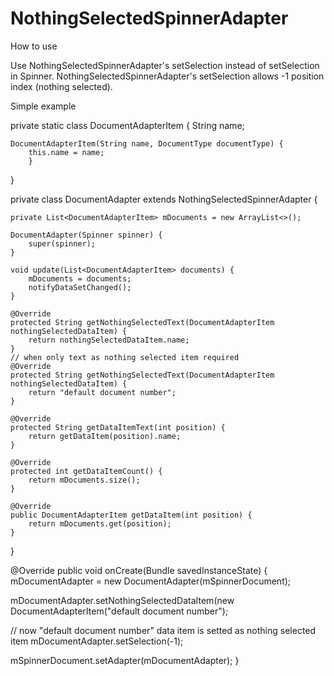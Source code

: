 # NothingSelectedSpinnerAdapter


How to use

Use NothingSelectedSpinnerAdapter's setSelection instead of setSelection in Spinner.
NothingSelectedSpinnerAdapter's setSelection allows -1 position index (nothing selected).

Simple example


private static class DocumentAdapterItem {
	String name;
	
	DocumentAdapterItem(String name, DocumentType documentType) {
		this.name = name;
    	}
}


private class DocumentAdapter extends NothingSelectedSpinnerAdapter<DocumentAdapterItem> {

	private List<DocumentAdapterItem> mDocuments = new ArrayList<>();

	DocumentAdapter(Spinner spinner) {
		super(spinner);
	}

	void update(List<DocumentAdapterItem> documents) {
		mDocuments = documents;
		notifyDataSetChanged();
	}

	@Override
	protected String getNothingSelectedText(DocumentAdapterItem nothingSelectedDataItem) {
		return nothingSelectedDataItem.name;
	}
	// when only text as nothing selected item required
	@Override
	protected String getNothingSelectedText(DocumentAdapterItem nothingSelectedDataItem) {
		return "default document number";
	}

	@Override
	protected String getDataItemText(int position) {
		return getDataItem(position).name;
	}

	@Override
	protected int getDataItemCount() {
		return mDocuments.size();
	}

	@Override
	public DocumentAdapterItem getDataItem(int position) {
		return mDocuments.get(position);
	}
}
	
	
@Override
public void onCreate(Bundle savedInstanceState) {
  mDocumentAdapter = new DocumentAdapter(mSpinnerDocument);

  mDocumentAdapter.setNothingSelectedDataItem(new DocumentAdapterItem("default document number");
  
  // now "default document number" data item is setted as nothing selected item
  mDocumentAdapter.setSelection(-1);
  
  mSpinnerDocument.setAdapter(mDocumentAdapter);
}


